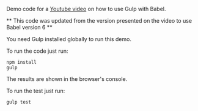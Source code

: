 Demo code for a [Youtube video](https://www.youtube.com/watch?v=9b_9PbuB2eg) on how to use Gulp with Babel.

** This code was updated from the version presented on the video to use Babel version 6 **

You need Gulp installed globally to run this demo.

To run the code just run:

```
npm install
gulp
```

The results are shown in the browser's console.

To run the test just run:

```
gulp test
```
